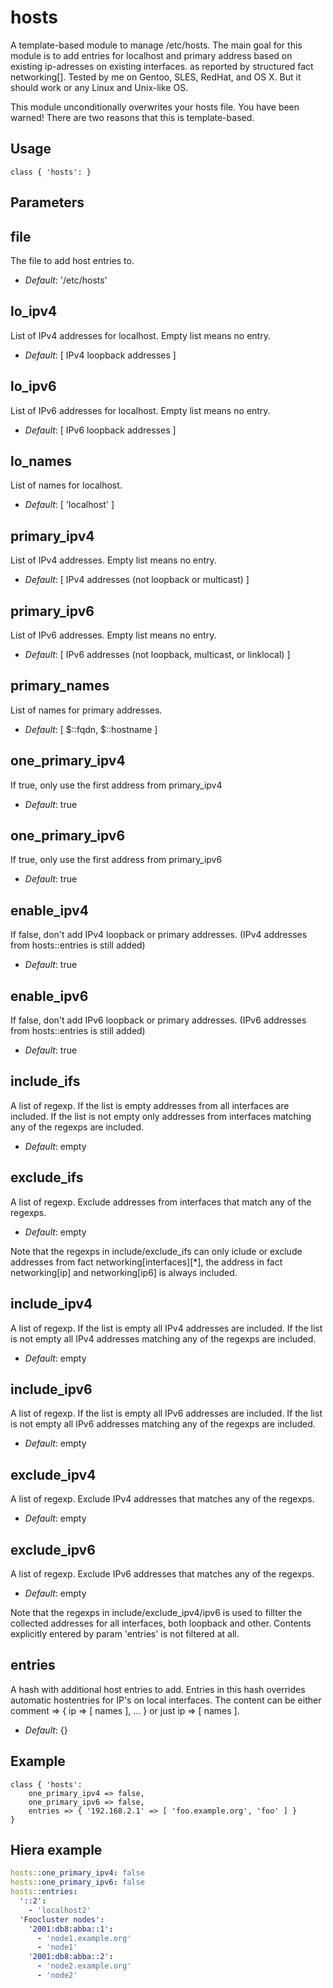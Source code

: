 # hosts

A template-based module to manage /etc/hosts. The main goal for this module is
to add entries for localhost and primary address based on existing ip-adresses
on existing interfaces. as reported by structured fact networking[].  Tested by
me on Gentoo, SLES, RedHat, and OS X. But it should work or any Linux and
Unix-like OS.

This module unconditionally overwrites your hosts file. You have been
warned! There are two reasons that this is template-based.

## Usage

```puppet
class { 'hosts': }
```

## Parameters

file
----
The file to add host entries to.
- *Default*: '/etc/hosts'

lo_ipv4
-------
List of IPv4 addresses for localhost. Empty list means no entry.
- *Default*: [ IPv4 loopback addresses ]

lo_ipv6
-------
List of IPv6 addresses for localhost. Empty list means no entry.
- *Default*: [ IPv6 loopback addresses ]

lo_names
--------
List of names for localhost.
- *Default*: [ 'localhost' ]

primary_ipv4
------------
List of IPv4 addresses. Empty list means no entry.
- *Default*: [ IPv4 addresses (not loopback or multicast) ]

primary_ipv6
------------
List of IPv6 addresses. Empty list means no entry.
- *Default*: [ IPv6 addresses (not loopback, multicast, or linklocal) ]

primary_names
-------------
List of names for primary addresses.
- *Default*: [ $::fqdn, $::hostname ]

one_primary_ipv4
-----------------
If true, only use the first address from primary_ipv4
- *Default*: true

one_primary_ipv6
-----------------
If true, only use the first address from primary_ipv6
- *Default*: true

enable_ipv4
-----------

If false, don't add IPv4 loopback or primary addresses. (IPv4
addresses from hosts::entries is still added)
- *Default*: true

enable_ipv6
-----------
If false, don't add IPv6 loopback or primary addresses. (IPv6
addresses from hosts::entries is still added)
- *Default*: true

include_ifs
-----------
A list of regexp. If the list is empty addresses from all interfaces are
included. If the list is not empty only addresses from interfaces matching any
of the regexps are included.
- *Default*: empty

exclude_ifs
-----------
A list of regexp. Exclude addresses from interfaces that match any of the
regexps.
- *Default*: empty

Note that the regexps in include/exclude_ifs can only iclude or exclude
addresses from fact networking[interfaces][*], the address in fact
networking[ip] and networking[ip6] is always included.

include_ipv4
------------
A list of regexp. If the list is empty all IPv4 addresses are included. If the
list is not empty all IPv4 addresses matching any of the regexps are included.
- *Default*: empty

include_ipv6
------------
A list of regexp. If the list is empty all IPv6 addresses are included. If the
list is not empty all IPv6 addresses matching any of the regexps are included.
- *Default*: empty

exclude_ipv4
------------
A list of regexp. Exclude IPv4 addresses that matches any of the regexps.
- *Default*: empty

exclude_ipv6
------------
A list of regexp. Exclude IPv6 addresses that matches any of the regexps.
- *Default*: empty

Note that the regexps in include/exclude_ipv4/ipv6 is used to fillter the
collected addresses for all interfaces, both loopback and other. Contents
explicitly entered by param 'entries' is not filtered at all.

entries
-------
A hash with additional host entries to add. Entries in this hash
overrides automatic hostentries for IP's on local interfaces.
The content can be either comment => { ip => [ names ], ... } or just ip => [ names ].
- *Default*: {}

## Example

```puppet
class { 'hosts':
    one_primary_ipv4 => false, 
    one_primary_ipv6 => false,
    entries => { '192.168.2.1' => [ 'foo.example.org', 'foo' ] }
}
```

## Hiera example

```yaml
hosts::one_primary_ipv4: false
hosts::one_primary_ipv6: false
hosts::entries:
  '::2':
    - 'localhost2'
  'Foocluster nodes':
    '2001:db8:abba::1':
      - 'node1.example.org'
      - 'node1'
    '2001:db8:abba::2':
      - 'node2.example.org'
      - 'node2'
```
